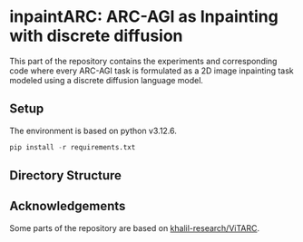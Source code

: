 # inpaintARC: ARC-AGI as Inpainting with discrete diffusion

This part of the repository contains the experiments and corresponding code where every ARC-AGI task is formulated as a 2D image inpainting task modeled using a discrete diffusion language model.

## Setup
The environment is based on python v3.12.6.

```python
pip install -r requirements.txt
```

## Directory Structure



## Acknowledgements

Some parts of the repository are based on [khalil-research/ViTARC](https://github.com/khalil-research/ViTARC).
